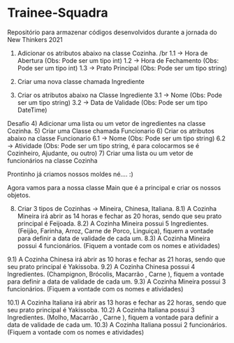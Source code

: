 # Trainee-Squadra
Repositório para armazenar códigos desenvolvidos durante a jornada do New Thinkers 2021


1) Adicionar os atributos abaixo na classe Cozinha. /br
1.1 -> Hora de Abertura (Obs: Pode ser um tipo int)
1.2 -> Hora de Fechamento (Obs: Pode ser um tipo int)
1.3 -> Prato Principal (Obs: Pode ser um tipo string)

2) Criar uma nova classe chamada Ingrediente
3) Criar os atributos abaixo na Classe Ingrediente
3.1 -> Nome (Obs: Pode ser um tipo string)
3.2 -> Data de Validade (Obs: Pode ser um tipo DateTime)

Desafio
4) Adicionar uma lista ou um vetor de ingredientes na classe Cozinha.
5) Criar uma Classe chamada Funcionario
6) Criar os atributos abaixo na classe Funcionario
6.1 -> Nome (Obs: Pode ser um tipo string)
6.2 -> Atividade (Obs: Pode ser um tipo string, é para colocarmos se é Cozinheiro, Ajudante, ou outro)
7) Criar uma lista ou um vetor de funcionários na classe Cozinha

Prontinho já criamos nossos moldes né.... :)

Agora vamos para a nossa classe Main que é a principal e criar os nossos objetos.

8) Criar 3 tipos de Cozinhas -> Mineira, Chinesa, Italiana.
8.1) A Cozinha Mineira irá abrir as 14 horas e fechar as 20 horas, sendo que seu prato principal é Feijoada.
8.2) A Cozinha Mineira possui 5 Ingredientes. (Feijão, Farinha, Arroz, Carne de Porco, Linguiça), fiquem a vontade para definir a data de validade de cada um.
8.3) A Cozinha Mineira possui 4 funcionários. (Fiquem a vontade com os nomes e atividades)

9.1) A Cozinha Chinesa irá abrir as 10 horas e fechar as 21 horas, sendo que seu prato principal é Yakissoba.
9.2) A Cozinha Chinesa possui 4 Ingredientes. (Champignon, Brócolis, Macarrão , Carne ), fiquem a vontade para definir a data de validade de cada um.
9.3) A Cozinha Mineira possui 3 funcionários. (Fiquem a vontade com os nomes e atividades)

10.1) A Cozinha Italiana irá abrir as 13 horas e fechar as 22 horas, sendo que seu prato principal é Yakissoba.
10.2) A Cozinha Italiana possui 3 Ingredientes. (Molho, Macarrão , Carne ), fiquem a vontade para definir a data de validade de cada um.
10.3) A Cozinha Italiana possui 2 funcionários. (Fiquem a vontade com os nomes e atividades)

